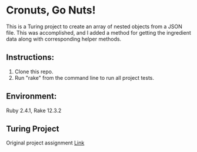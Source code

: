 # Cronuts, Go Nuts!
This is a Turing project to create an array of nested objects from a JSON file. This was accomplished, and I added a method for getting the ingredient data along with corresponding helper methods.

## Instructions:
1. Clone this repo.
2. Run "rake" from the command line to run all project tests.

## Environment:
Ruby 2.4.1, Rake 12.3.2

## Turing Project
Original project assignment [Link](https://github.com/mikedao/cronut)
